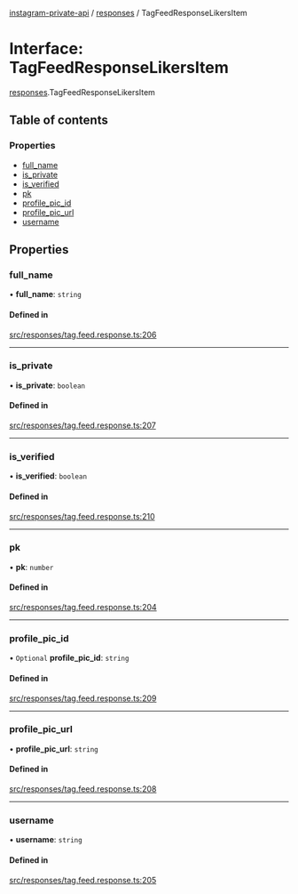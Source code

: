 [instagram-private-api](../../README.md) / [responses](../../modules/responses.md) / TagFeedResponseLikersItem

# Interface: TagFeedResponseLikersItem

[responses](../../modules/responses.md).TagFeedResponseLikersItem

## Table of contents

### Properties

- [full\_name](TagFeedResponseLikersItem.md#full_name)
- [is\_private](TagFeedResponseLikersItem.md#is_private)
- [is\_verified](TagFeedResponseLikersItem.md#is_verified)
- [pk](TagFeedResponseLikersItem.md#pk)
- [profile\_pic\_id](TagFeedResponseLikersItem.md#profile_pic_id)
- [profile\_pic\_url](TagFeedResponseLikersItem.md#profile_pic_url)
- [username](TagFeedResponseLikersItem.md#username)

## Properties

### full\_name

• **full\_name**: `string`

#### Defined in

[src/responses/tag.feed.response.ts:206](https://github.com/Nerixyz/instagram-private-api/blob/b3351b9/src/responses/tag.feed.response.ts#L206)

___

### is\_private

• **is\_private**: `boolean`

#### Defined in

[src/responses/tag.feed.response.ts:207](https://github.com/Nerixyz/instagram-private-api/blob/b3351b9/src/responses/tag.feed.response.ts#L207)

___

### is\_verified

• **is\_verified**: `boolean`

#### Defined in

[src/responses/tag.feed.response.ts:210](https://github.com/Nerixyz/instagram-private-api/blob/b3351b9/src/responses/tag.feed.response.ts#L210)

___

### pk

• **pk**: `number`

#### Defined in

[src/responses/tag.feed.response.ts:204](https://github.com/Nerixyz/instagram-private-api/blob/b3351b9/src/responses/tag.feed.response.ts#L204)

___

### profile\_pic\_id

• `Optional` **profile\_pic\_id**: `string`

#### Defined in

[src/responses/tag.feed.response.ts:209](https://github.com/Nerixyz/instagram-private-api/blob/b3351b9/src/responses/tag.feed.response.ts#L209)

___

### profile\_pic\_url

• **profile\_pic\_url**: `string`

#### Defined in

[src/responses/tag.feed.response.ts:208](https://github.com/Nerixyz/instagram-private-api/blob/b3351b9/src/responses/tag.feed.response.ts#L208)

___

### username

• **username**: `string`

#### Defined in

[src/responses/tag.feed.response.ts:205](https://github.com/Nerixyz/instagram-private-api/blob/b3351b9/src/responses/tag.feed.response.ts#L205)
